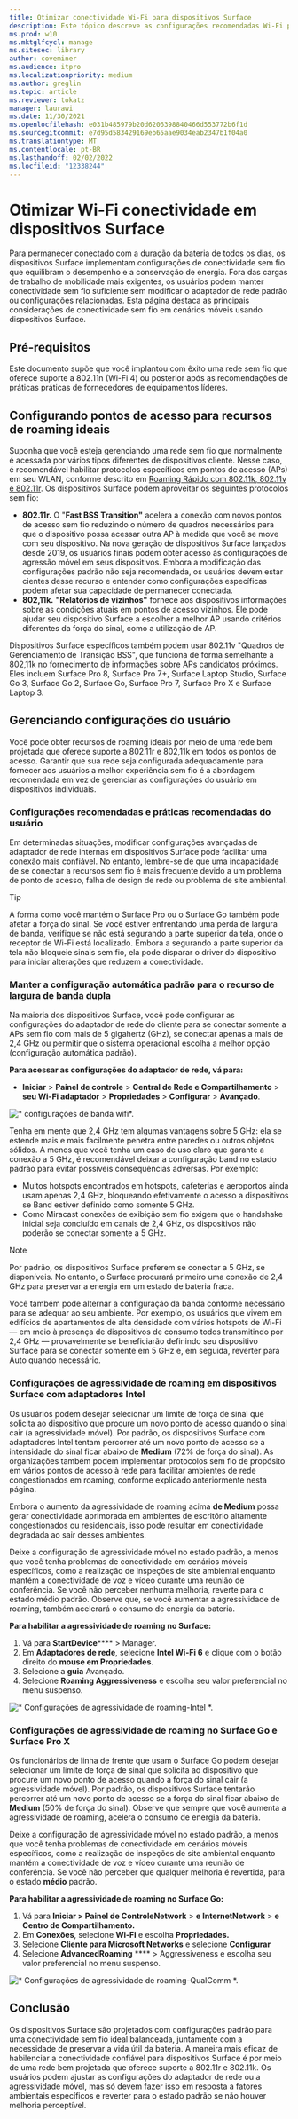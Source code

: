 ```yaml
---
title: Otimizar conectividade Wi-Fi para dispositivos Surface
description: Este tópico descreve as configurações recomendadas Wi-Fi para garantir que os dispositivos Surface permaneçam conectados em ambientes de rede congestionados e cenários móveis.
ms.prod: w10
ms.mktglfcycl: manage
ms.sitesec: library
author: coveminer
ms.audience: itpro
ms.localizationpriority: medium
ms.author: greglin
ms.topic: article
ms.reviewer: tokatz
manager: laurawi
ms.date: 11/30/2021
ms.openlocfilehash: e031b485979b20d6206398840466d553772b6f1d
ms.sourcegitcommit: e7d95d583429169eb65aae9034eab2347b1f04a0
ms.translationtype: MT
ms.contentlocale: pt-BR
ms.lasthandoff: 02/02/2022
ms.locfileid: "12338244"
---
```

# <a name="optimize-wi-fi-connectivity-on-surface-devices"></a>Otimizar Wi-Fi conectividade em dispositivos Surface

Para permanecer conectado com a duração da bateria de todos os dias, os dispositivos Surface implementam configurações de conectividade sem fio que equilibram o desempenho e a conservação de energia. Fora das cargas de trabalho de mobilidade mais exigentes, os usuários podem manter conectividade sem fio suficiente sem modificar o adaptador de rede padrão ou configurações relacionadas. Esta página destaca as principais considerações de conectividade sem fio em cenários móveis usando dispositivos Surface.

## <a name="prerequisites"></a>Pré-requisitos

Este documento supõe que você implantou com êxito uma rede sem fio que oferece suporte a 802.11n (Wi-Fi 4) ou posterior após as recomendações de práticas práticas de fornecedores de equipamentos líderes.

## <a name="configuring-access-points-for-optimal-roaming-capabilities"></a>Configurando pontos de acesso para recursos de roaming ideais

Suponha que você esteja gerenciando uma rede sem fio que normalmente é acessada por vários tipos diferentes de dispositivos cliente. Nesse caso, é recomendável habilitar protocolos específicos em pontos de acesso (APs) em seu WLAN, conforme descrito em [Roaming Rápido com 802.11k, 802.11v e 802.11r](/windows-hardware/drivers/network/fast-roaming-with-802-11k--802-11v--and-802-11r). Os dispositivos Surface podem aproveitar os seguintes protocolos sem fio:

- **802.11r.** O "**Fast BSS Transition"** acelera a conexão com novos pontos de acesso sem fio reduzindo o número de quadros necessários para que o dispositivo possa acessar outra AP à medida que você se move com seu dispositivo. Na nova geração de dispositivos Surface lançados desde 2019, os usuários finais podem obter acesso às configurações de agressão móvel em seus dispositivos. Embora a modificação das configurações padrão não seja recomendada, os usuários devem estar cientes desse recurso e entender como configurações específicas podem afetar sua capacidade de permanecer conectada.
- **802,11k.** **"Relatórios de vizinhos"** fornece aos dispositivos informações sobre as condições atuais em pontos de acesso vizinhos. Ele pode ajudar seu dispositivo Surface a escolher a melhor AP usando critérios diferentes da força do sinal, como a utilização de AP.

Dispositivos Surface específicos também podem usar 802.11v "Quadros de Gerenciamento de Transição BSS", que funciona de forma semelhante a 802,11k no fornecimento de informações sobre APs candidatos próximos. Eles incluem Surface Pro 8, Surface Pro 7+, Surface Laptop Studio, Surface Go 3, Surface Go 2, Surface Go, Surface Pro 7, Surface Pro X e Surface Laptop 3.

## <a name="managing-user-settings"></a>Gerenciando configurações do usuário

Você pode obter recursos de roaming ideais por meio de uma rede bem projetada que oferece suporte a 802.11r e 802,11k em todos os pontos de acesso. Garantir que sua rede seja configurada adequadamente para fornecer aos usuários a melhor experiência sem fio é a abordagem recomendada em vez de gerenciar as configurações do usuário em dispositivos individuais.

### <a name="recommended-user-settings-and-best-practices"></a>Configurações recomendadas e práticas recomendadas do usuário

Em determinadas situações, modificar configurações avançadas de adaptador de rede internas em dispositivos Surface pode facilitar uma conexão mais confiável. No entanto, lembre-se de que uma incapacidade de se conectar a recursos sem fio é mais frequente devido a um problema de ponto de acesso, falha de design de rede ou problema de site ambiental.

> [!TIP]
> A forma como você mantém o Surface Pro ou o Surface Go também pode afetar a força do sinal. Se você estiver enfrentando uma perda de largura de banda, verifique se não está segurando a parte superior da tela, onde o receptor de Wi-Fi está localizado. Embora a segurando a parte superior da tela não bloqueie sinais sem fio, ela pode disparar o driver do dispositivo para iniciar alterações que reduzem a conectividade.

### <a name="keep-default-auto-setting-for-dual-bandwidth-capability"></a>Manter a configuração automática padrão para o recurso de largura de banda dupla

Na maioria dos dispositivos Surface, você pode configurar as configurações do adaptador de rede do cliente para se conectar somente a APs sem fio com mais de 5 gigahertz (GHz), se conectar apenas a mais de 2,4 GHz ou permitir que o sistema operacional escolha a melhor opção (configuração automática padrão).

**Para acessar as configurações do adaptador de rede, vá para:**

- **Iniciar** >  **Painel de controle** >  **Central de Rede e Compartilhamento** >  **seu Wi-Fi adaptador** >  **Propriedades** >  **Configurar** >  **Avançado**.

![* configurações de banda wifi*.](images/wifi-band.png) <br>

Tenha em mente que 2,4 GHz tem algumas vantagens sobre 5 GHz: ela se estende mais e mais facilmente penetra entre paredes ou outros objetos sólidos. A menos que você tenha um caso de uso claro que garante a conexão a 5 GHz, é recomendável deixar a configuração band no estado padrão para evitar possíveis consequências adversas. Por exemplo:

- Muitos hotspots encontrados em hotspots, cafeterias e aeroportos ainda usam apenas 2,4 GHz, bloqueando efetivamente o acesso a dispositivos se Band estiver definido como somente 5 GHz.
- Como Miracast conexões de exibição sem fio exigem que o handshake inicial seja concluído em canais de 2,4 GHz, os dispositivos não poderão se conectar somente a 5 GHz.

> [!NOTE]
> Por padrão, os dispositivos Surface preferem se conectar a 5 GHz, se disponíveis. No entanto, o Surface procurará primeiro uma conexão de 2,4 GHz para preservar a energia em um estado de bateria fraca.

Você também pode alternar a configuração da banda conforme necessário para se adequar ao seu ambiente. Por exemplo, os usuários que vivem em edifícios de apartamentos de alta densidade com vários hotspots de Wi-Fi — em meio à presença de dispositivos de consumo todos transmitindo por 2,4 GHz — provavelmente se beneficiarão definindo seu dispositivo Surface para se conectar somente em 5 GHz e, em seguida, reverter para Auto quando necessário.

### <a name="roaming-aggressiveness-settings-on-surface-devices-with-intel-adapters"></a>Configurações de agressividade de roaming em dispositivos Surface com adaptadores Intel

Os usuários podem desejar selecionar um limite de força de sinal que solicita ao dispositivo que procure um novo ponto de acesso quando o sinal cair (a agressividade móvel). Por padrão, os dispositivos Surface com adaptadores Intel tentam percorrer até um novo ponto de acesso se a intensidade do sinal ficar abaixo de **Medium** (72% de força do sinal). As organizações também podem implementar protocolos sem fio de propósito em vários pontos de acesso à rede para facilitar ambientes de rede congestionados em roaming, conforme explicado anteriormente nesta página.

Embora o aumento da agressividade de roaming acima **de Medium** possa gerar conectividade aprimorada em ambientes de escritório altamente congestionados ou residenciais, isso pode resultar em conectividade degradada ao sair desses ambientes.

Deixe a configuração de agressividade móvel no estado padrão, a menos que você tenha problemas de conectividade em cenários móveis específicos, como a realização de inspeções de site ambiental enquanto mantém a conectividade de voz e vídeo durante uma reunião de conferência. Se você não perceber nenhuma melhoria, reverte para o estado médio padrão. Observe que, se você aumentar a agressividade de roaming, também acelerará o consumo de energia da bateria.

**Para habilitar a agressividade de roaming no Surface:**

1. Vá para **StartDevice****** >  Manager.
2. Em **Adaptadores de rede**, selecione **Intel Wi-Fi 6** e clique com o botão direito do **mouse em Propriedades**.
3. Selecione a **guia** Avançado.
4. Selecione **Roaming Aggressiveness** e escolha seu valor preferencial no menu suspenso.

![* Configurações de agressividade de roaming-Intel *.](images/wifi-roaming-int.png) <br>

### <a name="roaming-aggressiveness-settings-on-surface-go-and-surface-pro-x"></a>Configurações de agressividade de roaming no Surface Go e Surface Pro X

Os funcionários de linha de frente que usam o Surface Go podem desejar selecionar um limite de força de sinal que solicita ao dispositivo que procure um novo ponto de acesso quando a força do sinal cair (a agressividade móvel). Por padrão, os dispositivos Surface tentarão percorrer até um novo ponto de acesso se a força do sinal ficar abaixo de **Medium** (50% de força do sinal). Observe que sempre que você aumenta a agressividade de roaming, acelera o consumo de energia da bateria.

Deixe a configuração de agressividade móvel no estado padrão, a menos que você tenha problemas de conectividade em cenários móveis específicos, como a realização de inspeções de site ambiental enquanto mantém a conectividade de voz e vídeo durante uma reunião de conferência. Se você não perceber que qualquer melhoria é revertida, para o estado **médio** padrão.

**Para habilitar a agressividade de roaming no Surface Go:**

1. Vá para **Iniciar > Painel de ControleNetwork** >  **e InternetNetwork** >  **e Centro de Compartilhamento.**
2. Em **Conexões**, selecione **Wi-Fi** e escolha **Propriedades.**
3. Selecione **Cliente para Microsoft Networks** e selecione **Configurar**
4. Selecione **AdvancedRoaming** **** >  Aggressiveness e escolha seu valor preferencial no menu suspenso.

![* Configurações de agressividade de roaming-QualComm *.](images/wifi-roaming.png) <br>

## <a name="conclusion"></a>Conclusão

Os dispositivos Surface são projetados com configurações padrão para uma conectividade sem fio ideal balanceada, juntamente com a necessidade de preservar a vida útil da bateria. A maneira mais eficaz de habilenciar a conectividade confiável para dispositivos Surface é por meio de uma rede bem projetada que oferece suporte a 802.11r e 802.11k. Os usuários podem ajustar as configurações do adaptador de rede ou a agressividade móvel, mas só devem fazer isso em resposta a fatores ambientais específicos e reverter para o estado padrão se não houver melhoria perceptível.
